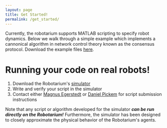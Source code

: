 ```yaml
---
layout: page
title: Get Started!
permalink: /get_started/
---
```


Currently, the robotarium supports MATLAB scripting to specify robot dynamics. Below we walk through a simple example which implements a cannonical algorithm in network control theory known as the consensus protocol. Download the example files [here](https://github.com/robotarium/robotarium-matlab-simulator).  

# Running your code on real robots!

1. Download the Robotarium's [simulator](https://github.com/robotarium/robotarium-matlab-simulator)
2. Write and verify your script in the simulator
3. Contact either [Magnus Egerstedt](mailto:magnus@gatech.edu) or [Daniel Pickem](mailto:daniel.pickem@gatech.edu) for script submission instructions

Note that any script or algorithm developed for the simulator ***can be run directly on the Robotarium!***  Furthermore, the simulator has been designed to closely approximate the physical behavior of the Robotarium's agents.  
